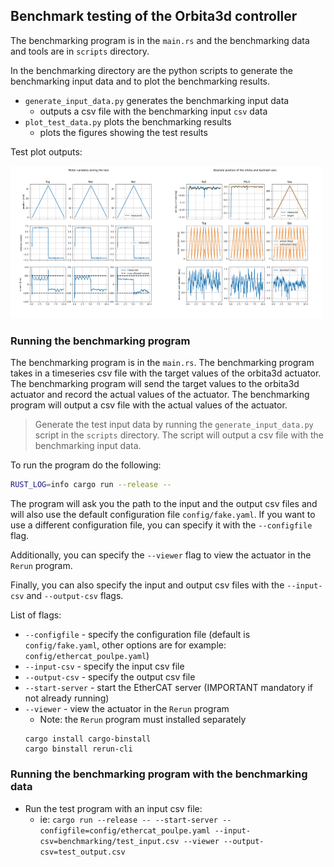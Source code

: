 
## Benchmark testing of the Orbita3d controller

The benchmarking program is in the `main.rs` and the benchmarking data and tools are in `scripts` directory.

In the benchmarking directory are the python scripts to generate the benchmarking input data and to plot the benchmarking results.
- `generate_input_data.py` generates the benchmarking input data
   - outputs a csv file with the benchmarking input `csv` data
- `plot_test_data.py` plots the benchmarking results
    - plots the figures showing the test results

Test plot outputs:

<img src="docs/test1.png" width="250"  /><img src="docs/test2.png" width="250"/>

### Running the benchmarking program

The benchmarking program is in the `main.rs`. The benchmarking program takes in a timeseries csv file with the target values of the orbita3d actuator. The benchmarking program will send the target values to the orbita3d actuator and record the actual values of the actuator. The benchmarking program will output a csv file with the actual values of the actuator.

> Generate the test input data by running the `generate_input_data.py` script in the `scripts` directory. The script will output a csv file with the benchmarking input data.

To run the program do the following:
```bash
RUST_LOG=info cargo run --release -- 
```
The program will ask you the path to the input and the output csv files and will also use the default configuration file `config/fake.yaml`. If you want to use a different configuration file, you can specify it with the `--configfile` flag. 

Additionally, you can specify the `--viewer` flag to view the actuator in the `Rerun` program.

Finally, you can also specify the input and output csv files with the `--input-csv` and `--output-csv` flags.

List of flags:
- `--configfile` - specify the configuration file (default is `config/fake.yaml`, other options are for example: `config/ethercat_poulpe.yaml`)
- `--input-csv` - specify the input csv file
- `--output-csv` - specify the output csv file
- `--start-server` - start the EtherCAT server (IMPORTANT mandatory if not already running)
- `--viewer` - view the actuator in the `Rerun` program
    - Note: the `Rerun` program must installed separately 
    ```
    cargo install cargo-binstall
    cargo binstall rerun-cli
    ````

### Running the benchmarking program with the benchmarking data
- Run the test program with an input csv file:
  - ie: `cargo run --release -- --start-server --configfile=config/ethercat_poulpe.yaml --input-csv=benchmarking/test_input.csv --viewer --output-csv=test_output.csv`

